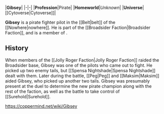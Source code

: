 |**Gibsey**|
|-|-|
|**Profession**|Pirate|
|**Homeworld**|*Unknown*|
|**Universe**|[[Cytoverse\|Cytoverse]]|

**Gibsey** is a pirate fighter pilot in the [[Belt\|belt]] of the [[Nowhere\|nowhere]]. He is part of the [[Broadsider Faction\|Broadsider Faction]], and is a member of .

## History
When members of the [[Jolly Roger Faction\|Jolly Roger Faction]] raided the Broadsider base, Gibsey was one of the pilots who came out to fight. He picked up two enemy tails, but [[Spensa Nightshade\|Spensa Nightshade]] dealt with them. Later during the battle, [[Peg\|Peg]] and [[Maksim\|Maksim]] aided Gibsey, who picked up another two tails.
Gibsey was presumably present at the duel to determine the new pirate champion along with the rest of the faction, as well as the battle to take control of [[Surehold\|Surehold]].



https://coppermind.net/wiki/Gibsey